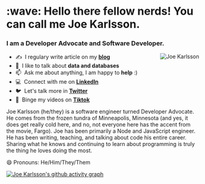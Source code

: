<h1 align="left" id="suhailkakar-title">:wave: Hello there fellow nerds! You can call me Joe Karlsson.</h1>
<h3 align="left">I am a Developer Advocate and Software Developer.</h3>

<a href="#suhailkakar-title">
  <img src="https://github-readme-stats.vercel.app/api?username=joekarlsson&show_icons=true&theme=react&count_private=true&include_all_commits=true" alt="Joe Karlsson" align="right" />
</a>

- :writing_hand: &nbsp;I regulary write article on my **[blog]**
- :speech_balloon: &nbsp;I like to talk about **data and databases**
- :mailbox: &nbsp;Ask me about anything, I am happy to **help** :)
- :computer: &nbsp;Connect with me on **[LinkedIn]**
- :bird: &nbsp;Let's talk more in **[Twitter]**
- 🕺 &nbsp;Binge my videos on **[Tiktok]**


Joe Karlsson (he/they) is a software engineer turned Developer Advocate. He comes from the frozen tundra of Minneapolis, Minnesota (and yes, it does get really cold here, and no, not everyone here has the accent from the movie, Fargo). Joe has been primarily a Node and JavaScript engineer. He has been writing, teaching, and talking about code his entire career. Sharing what he knows and continuing to learn about programming is truly the thing he loves doing the most.

😄 Pronouns: He/Him/They/Them

[![Joe Karlsson's github activity graph](https://github-readme-activity-graph.vercel.app/graph?username=joekarlsson&theme=react-dark&hide_border=true)](https://github.com/joekarlsson)

[linkedin]: https://www.linkedin.com/in/joekarlsson/ "LinkedIn"
[twitter]: https://twitter.com/JoeKarlsson1 "Twitter"
[tiktok]: https://www.tiktok.com/@joekarlsson "TikTok"
[blog]: https://www.joekarlsson.com/ "Blog"
